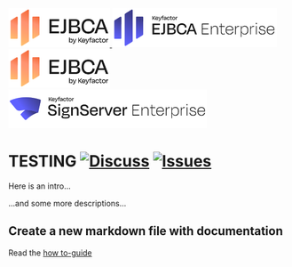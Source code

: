 <!--EJBCA Community logo -->
<a href="https://ejbca.org">
  <picture>
    <source media="(prefers-color-scheme: light)" srcset=".github/images/community-ejbca.png?raw=true">
    <source media="(prefers-color-scheme: dark)" srcset=".github/images/community-ejbca-lite.png?raw=true">
    <img alt="Shows EJBCA logo for dark and light mode, respectively." src=".github/images/community-ejbca.png?raw=true" title="EJBCA Community" height="70" >
  </picture>
</a>
<!--EJBCA Enterprise logo -->
<a href="https://www.keyfactor.com/products/ejbca-enterprise/">
  <picture>
    <source media="(prefers-color-scheme: light)" srcset=".github/images/keyfactor-ejbca-enterprise.png?raw=true">
    <source media="(prefers-color-scheme: dark)" srcset=".github/images/keyfactor-ejbca-lite.png?raw=true">
    <img alt="Shows EJBCA logo for dark and light mode, respectively." src=".github/images/keyfactor-ejbca-enterprise.png?raw=true" title="EJBCA Enterprise" height="70" >
  </picture>
</a>
<br>
<!--SignServer Community logo -->
<a href="https://signserver.org">
  <picture>
    <source media="(prefers-color-scheme: light)" srcset=".github/images/community-signserver.png?raw=true">
    <source media="(prefers-color-scheme: dark)" srcset=".github/images/community-signserver-lite.png?raw=true">
    <img alt="SignServer Community" src=".github/images/community-ejbca.png?raw=true" title="SignServer Community" height="70" >
  </picture>
</a>
<!--SignServer Enterprise logo -->
<a href="https://www.keyfactor.com/products/signserver-enterprise/">
  <picture>
    <source media="(prefers-color-scheme: light)" srcset=".github/images/keyfactor-signserver-enterprise.png?raw=true">
    <source media="(prefers-color-scheme: dark)" srcset=".github/images/keyfactor-signserver-enterprise-lite.png?raw=true">
    <img alt="SignServer Enterprise" src=".github/images/keyfactor-signserver-enterprise.png?raw=true" title="SignServer Enterprise" height="70" >
  </picture>
</a>

# TESTING [![Discuss](https://img.shields.io/badge/discuss-ejbca-ce?style=flat)](https://github.com/Keyfactor/ejbca-ce/discussions) [![Issues](https://img.shields.io/github/issues-raw/Keyfactor/ejbca-ce)](https://github.com/Keyfactor/ejbca-ce/issues) 

Here is an intro...

...and some more descriptions...

## Create a new markdown file with documentation

Read the [how to-guide](/doc/how-to-create-doc.MD)
